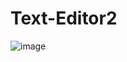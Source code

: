 # Text-Editor2

![image](https://user-images.githubusercontent.com/74102654/109966625-80e25080-7d16-11eb-81aa-a5689a5fe007.png)
